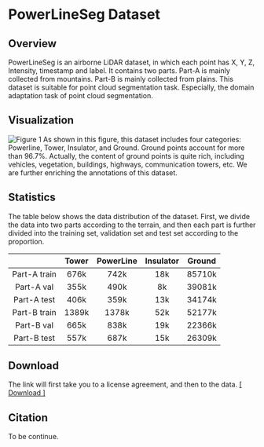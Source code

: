 
# PowerLineSeg Dataset
## Overview
PowerLineSeg is an airborne LiDAR dataset, in which each point has X, Y, Z, Intensity, timestamp and label. It contains two parts. Part-A is mainly collected from mountains. Part-B is mainly collected from plains. This dataset is suitable for point cloud segmentation task. Especially, the domain adaptation task of point cloud segmentation. 

## Visualization
![Figure 1](https://user-images.githubusercontent.com/85683381/121547848-180a2300-ca3f-11eb-9380-965629cc6579.jpg)
As shown in this figure, this dataset includes four categories: Powerline, Tower, Insulator, and Ground. Ground points account for more than 96.7%. Actually, the content of ground points is quite rich, including vehicles, vegetation, buildings, highways, communication towers, etc. We are further enriching the annotations of this dataset.

## Statistics
The table below shows the data distribution of the dataset. First, we divide the data into two parts according to the terrain, and then each part is further divided into the training set, validation set and test set according to the proportion.


|  | Tower | PowerLine | Insulator | Ground |
| :------: | :------: | :------: | :------: | :------: |
| Part-A train | 676k | 742k | 18k | 85710k |
| Part-A val | 355k | 490k | 8k | 39081k |
| Part-A test | 406k | 359k | 13k | 34174k |
| Part-B train | 1389k | 1378k | 52k | 52177k |
| Part-B val | 665k | 838k | 19k | 22366k |
| Part-B test | 557k | 687k | 15k | 26309k |


## Download
The link will first take you to a license agreement, and then to the data. [[ Download ]](https://forms.gle/mZwMXvAqgZPR3YUR9) 

## Citation
To be continue.
